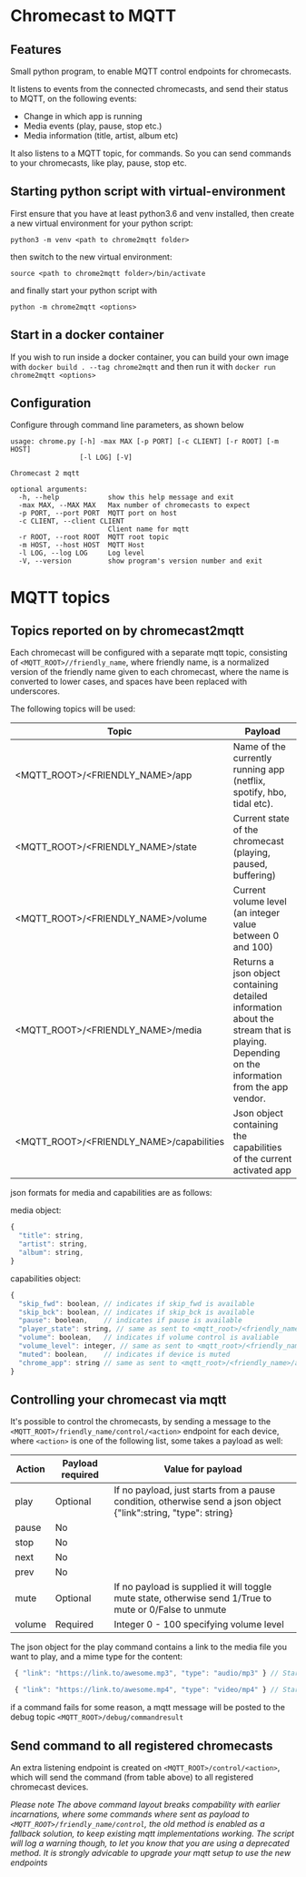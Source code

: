 # Chromecast to MQTT

## Features

Small python program, to enable MQTT control endpoints for chromecasts. 

It listens to events from the connected chromecasts, and send their status to MQTT, on the following events:
* Change in which app is running
* Media events (play, pause, stop etc.)
* Media information (title, artist, album etc)

It also listens to a MQTT topic, for commands. So you can send commands to your chromecasts, like play, pause, stop etc.

## Starting python script with virtual-environment
First ensure that you have at least python3.6 and venv installed, then create a new virtual environment for your python script:

`python3 -m venv <path to chrome2mqtt folder>`

then switch to the new virtual environment:

`source <path to chrome2mqtt folder>/bin/activate`

and finally start your python script with

`python -m chrome2mqtt <options>`

## Start in a docker container
If you wish to run inside a docker container, you can build your own image with `docker build . --tag chrome2mqtt` and then run it with `docker run chrome2mqtt <options>` 

## Configuration
Configure through command line parameters, as shown below
```
usage: chrome.py [-h] -max MAX [-p PORT] [-c CLIENT] [-r ROOT] [-m HOST]
                 [-l LOG] [-V]

Chromecast 2 mqtt

optional arguments:
  -h, --help            show this help message and exit
  -max MAX, --MAX MAX   Max number of chromecasts to expect 
  -p PORT, --port PORT  MQTT port on host
  -c CLIENT, --client CLIENT
                        Client name for mqtt
  -r ROOT, --root ROOT  MQTT root topic
  -m HOST, --host HOST  MQTT Host
  -l LOG, --log LOG     Log level
  -V, --version         show program's version number and exit
```
# MQTT topics
## Topics reported on by chromecast2mqtt
Each chromecast will be configured with a separate mqtt topic, consisting of `<MQTT_ROOT>//friendly_name`, where friendly name, is a normalized version of the friendly name given to each chromecast, where the name is converted to lower cases, and spaces have been replaced with underscores.

The following topics will be used:

| Topic | Payload |
| ----- | ------- |
| <MQTT_ROOT>/<FRIENDLY_NAME>/app | Name of the currently running app (netflix, spotify, hbo, tidal etc). |
| <MQTT_ROOT>/<FRIENDLY_NAME>/state | Current state of the chromecast (playing, paused, buffering) |
| <MQTT_ROOT>/<FRIENDLY_NAME>/volume | Current volume level (an integer value between 0 and 100) |
| <MQTT_ROOT>/<FRIENDLY_NAME>/media | Returns a json object containing detailed information about the stream that is playing. Depending on the information from the app vendor. |
| <MQTT_ROOT>/<FRIENDLY_NAME>/capabilities | Json object containing the capabilities of the current activated app |

json formats for media and capabilities are as follows:

media object:
```javascript
{
  "title": string,
  "artist": string,
  "album": string,
}
```

capabilities object:
```javascript
{
  "skip_fwd": boolean, // indicates if skip_fwd is available
  "skip_bck": boolean, // indicates if skip_bck is available
  "pause": boolean,    // indicates if pause is available
  "player_state": string, // same as sent to <mqtt_root>/<friendly_name>/state
  "volume": boolean,   // indicates if volume control is avaliable
  "volume_level": integer, // same as sent to <mqtt_root>/<friendly_name>/volume
  "muted": boolean,    // indicates if device is muted
  "chrome_app": string // same as sent to <mqtt_root>/<friendly_name>/app
}
```

## Controlling your chromecast via mqtt
It's possible to control the chromecasts, by sending a message to the `<MQTT_ROOT>/friendly_name/control/<action>` endpoint for each device, where `<action>` is one of the following list, some takes a payload as well:

| Action | Payload required | Value for payload |
| ------ | ------- | ----------------- |
| play | Optional | If no payload, just starts from a pause condition, otherwise send a json object {"link":string, "type": string} |
| pause | No | |
| stop | No | |
| next | No | |
| prev | No | |
| mute | Optional| If no payload is supplied it will toggle mute state, otherwise send 1/True to mute or 0/False to unmute |
| volume | Required|Integer 0 - 100 specifying volume level |

The json object for the play command contains a link to the media file you want to play, and a mime type for the content:

```javascript
 { "link": "https://link.to/awesome.mp3", "type": "audio/mp3" } // Start playing a mp3 audio file

 { "link": "https://link.to/awesome.mp4", "type": "video/mp4" } // Start playing a mp4 video file
```

if a command fails for some reason, a mqtt message will be posted to the debug topic `<MQTT_ROOT>/debug/commandresult`

## Send command to all registered chromecasts
An extra listening endpoint is created on `<MQTT_ROOT>/control/<action>`, which will send the command (from table above) to all registered chromecast devices.

*Please note The above command layout breaks compability with earlier incarnations, where some commands where sent as payload to `<MQTT_ROOT>/friendly_name/control`, the old method is enabled as a fallback solution, to keep existing mqtt implementations working. The script will log a warning though, to let you know that you are using a deprecated method. It is strongly advicable to upgrade your mqtt setup to use the new endpoints*
